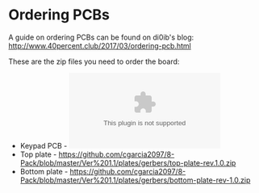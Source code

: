 # Ordering PCBs
A guide on ordering PCBs can be found on di0ib's blog: http://www.40percent.club/2017/03/ordering-pcb.html

These are the zip files you need to order the board:
* Keypad PCB - ![Link to gerbers](keypad/gerbers/pcb-rev-1.1.zip)
* Top plate - https://github.com/cgarcia2097/8-Pack/blob/master/Ver%201.1/plates/gerbers/top-plate-rev.1.0.zip
* Bottom plate - https://github.com/cgarcia2097/8-Pack/blob/master/Ver%201.1/plates/gerbers/bottom-plate-rev-1.0.zip

